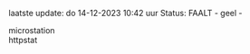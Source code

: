 laatste update: 
do 14-12-2023 10:42   uur 
Status: FAALT - geel - 
<div class="service Y">microstation</div><div class="service G">httpstat</div>